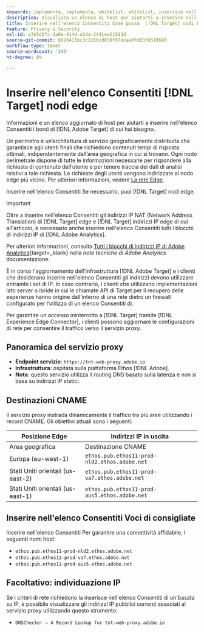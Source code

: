 ```yaml
---
keywords: implementa, implementa, whitelist, whitelist, inserisce nell'elenco Consentiti di, elenco consentiti, edge, edge, 9 $
description: Visualizza un elenco di host per aiutarti a inserire nell'elenco Consentiti [!DNL Adobe Target] gli spigoli (nodi di servizio geograficamente distribuiti che garantiscono tempi di risposta ottimali agli utenti finali).
title: Inserire nell'elenco Consentiti Come posso  [!DNL Target] nodi Edge?
feature: Privacy & Security
exl-id: a7e5d2fc-da8e-414d-a3da-2441ea21503d
source-git-commit: 662d415bc3c216bcd038f07dcaa0fd83f6518690
workflow-type: tm+mt
source-wordcount: '343'
ht-degree: 0%

---
```


# Inserire nell&#39;elenco Consentiti [!DNL Target] nodi edge

Informazioni e un elenco aggiornato di host per aiutarti a inserire nell&#39;elenco Consentiti i bordi di [!DNL Adobe Target] di cui hai bisogno.

Un perimetro è un’architettura di servizio geograficamente distribuita che garantisce agli utenti finali che richiedono contenuti tempi di risposta ottimali, indipendentemente dall’area geografica in cui si trovano. Ogni nodo perimetrale dispone di tutte le informazioni necessarie per rispondere alla richiesta di contenuto dell’utente e per tenere traccia dei dati di analisi relativi a tale richiesta. Le richieste degli utenti vengono indirizzate al nodo edge più vicino. Per ulteriori informazioni, vedere [La rete Edge](https://experienceleague.adobe.com/docs/target/using/introduction/how-target-works.html#concept_0AE2ED8E9DE64288A8B30FCBF1040934).

Inserire nell&#39;elenco Consentiti Se necessario, puoi [!DNL Target] nodi edge.

>[!IMPORTANT]
>
>Oltre a inserire nell&#39;elenco Consentiti gli indirizzi IP NAT (Network Address Translation) di [!DNL Target] edge e [!DNL Target] indirizzi IP edge di cui all&#39;articolo, è necessario anche inserire nell&#39;elenco Consentiti tutti i blocchi di indirizzi IP di [!DNL Adobe Analytics].
>
>Per ulteriori informazioni, consulta [Tutti i blocchi di indirizzi IP di Adobe Analytics](https://experienceleague.adobe.com/docs/analytics/technotes/ip-addresses.html?lang=en#all-adobe-analytics-ip-address-blocks){target=_blank} nella *note tecniche di Adobe Analytics* documentazione.
>
>È in corso l&#39;aggiornamento dell&#39;infrastruttura [!DNL Adobe Target] e i clienti che desiderano inserire nell&#39;elenco Consentiti gli indirizzi devono utilizzare entrambi i set di IP. In caso contrario, i clienti che utilizzano implementazioni lato server o ibride in cui le chiamate API di Target per il recupero delle esperienze hanno origine dall’interno di una rete dietro un firewall configurato per l’utilizzo di un elenco Consentiti di.

Per garantire un accesso ininterrotto a [!DNL Target] tramite [!DNL Experience Edge Connector], i clienti possono aggiornare le configurazioni di rete per consentire il traffico verso il servizio proxy.

## Panoramica del servizio proxy

* **Endpoint servizio**: `https://tnt-web-proxy.adobe.io`.
* **Infrastruttura**: ospitata sulla piattaforma Ethos [!DNL Adobe].
* **Nota**: questo servizio utilizza il routing DNS basato sulla latenza e non si basa su indirizzi IP statici.

## Destinazioni CNAME

Il servizio proxy instrada dinamicamente il traffico tra più aree utilizzando i record CNAME. Gli obiettivi attuali sono i seguenti:

| Posizione Edge | Indirizzi IP in uscita |
| --- | --- |
| Area geografica | Destinazione CNAME |
| Europa (eu-west-1) | `ethos.pub.ethos11-prod-nld2.ethos.adobe.net` |
| Stati Uniti orientali (us-east-2) | `ethos.pub.ethos11-prod-va7.ethos.adobe.net` |
| Stati Uniti orientali (us-east-1) | `ethos.pub.ethos11-prod-aus5.ethos.adobe.net` |

## Inserire nell&#39;elenco Consentiti Voci di consigliate

Inserire nell&#39;elenco Consentiti Per garantire una connettività affidabile, i seguenti nomi host:

* `ethos.pub.ethos11-prod-nld2.ethos.adobe.net`
* `ethos.pub.ethos11-prod-va7.ethos.adobe.net`
* `ethos.pub.ethos11-prod-aus5.ethos.adobe.net`

## Facoltativo: individuazione IP

Se i criteri di rete richiedono la inserisce nell&#39;elenco Consentiti di un&#39;basata su IP, è possibile visualizzare gli indirizzi IP pubblici correnti associati al servizio proxy utilizzando questo strumento:

* `DNSChecker – A Record Lookup for tnt-web-proxy.adobe.io`